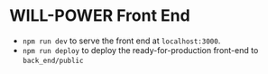 # WILL-POWER Front End

- `npm run dev` to serve the front end at `localhost:3000`.
- `npm run deploy` to deploy the ready-for-production front-end to `back_end/public`
